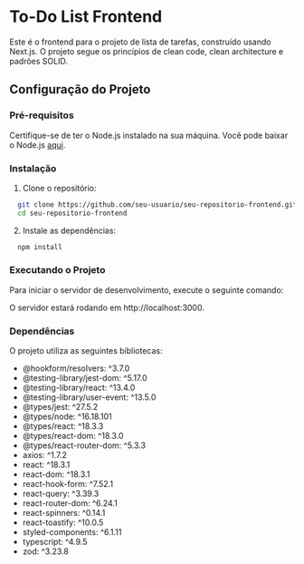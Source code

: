 # To-Do List Frontend

Este é o frontend para o projeto de lista de tarefas, construído usando Next.js. O projeto segue os princípios de clean code, clean architecture e padrões SOLID.

## Configuração do Projeto

### Pré-requisitos

Certifique-se de ter o Node.js instalado na sua máquina. Você pode baixar o Node.js [aqui](https://nodejs.org/).

### Instalação

1. Clone o repositório:

```bash
  git clone https://github.com/seu-usuario/seu-repositorio-frontend.git
  cd seu-repositorio-frontend
```

2. Instale as dependências:

```bash
  npm install
```

<h3>Executando o Projeto</h3>

Para iniciar o servidor de desenvolvimento, execute o seguinte comando:

O servidor estará rodando em http://localhost:3000.

<h3>Dependências</h3>

O projeto utiliza as seguintes bibliotecas:

<ul>
  <li>@hookform/resolvers: ^3.7.0</li>
  <li>@testing-library/jest-dom: ^5.17.0</li>
  <li>@testing-library/react: ^13.4.0</li>
  <li>@testing-library/user-event: ^13.5.0</li>
  <li>@types/jest: ^27.5.2</li>
  <li>@types/node: ^16.18.101</li>
  <li>@types/react: ^18.3.3</li>
  <li>@types/react-dom: ^18.3.0</li>
  <li>@types/react-router-dom: ^5.3.3</li>
  <li>axios: ^1.7.2</li>
  <li>react: ^18.3.1</li>
  <li>react-dom: ^18.3.1</li>
  <li>react-hook-form: ^7.52.1</li>
  <li>react-query: ^3.39.3</li>
  <li>react-router-dom: ^6.24.1</li>
  <li>react-spinners: ^0.14.1</li>
  <li>react-toastify: ^10.0.5</li>
  <li>styled-components: ^6.1.11</li>
  <li>typescript: ^4.9.5</li>
  <li>zod: ^3.23.8</li>
</ul>